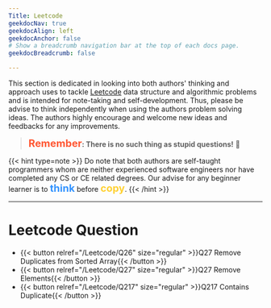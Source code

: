 ```yaml
---
Title: Leetcode
geekdocNav: true
geekdocAlign: left
geekdocAnchor: false
# Show a breadcrumb navigation bar at the top of each docs page.
geekdocBreadcrumb: false

---
```


This section is dedicated in looking into both authors' thinking and approach uses to tackle [Leetcode](https://leetcode.com/) data structure and algorithmic problems and is intended for note-taking and self-development. Thus, please be advise to think independently when using the authors problem solving ideas. The authors highly encourage and welcome new ideas and feedbacks for any improvements.

> <span style="color:#FF5733;font-weight:700;font-size:20px">Remember</span>**: There is no such thing as stupid questions!** 🤗

{{< hint type=note >}}
Do note that both authors are self-taught programmers whom are neither experienced software engineers nor have completed any CS or CE related degrees. Our advise for any beginner learner is to <span style="color:#3393FF;font-weight:700;font-size:20px">think</span> before <span style="color:#FFD133;font-weight:700;font-size:20px">copy</span>.
{{< /hint >}}

---

# Leetcode Question

- {{< button relref="/Leetcode/Q26" size="regular" >}}Q27 Remove Duplicates  from Sorted Array{{< /button >}}
- {{< button relref="/Leetcode/Q27" size="regular" >}}Q27 Remove Elements{{< /button >}}
- {{< button relref="/Leetcode/Q217" size="regular" >}}Q217 Contains Duplicate{{< /button >}}

